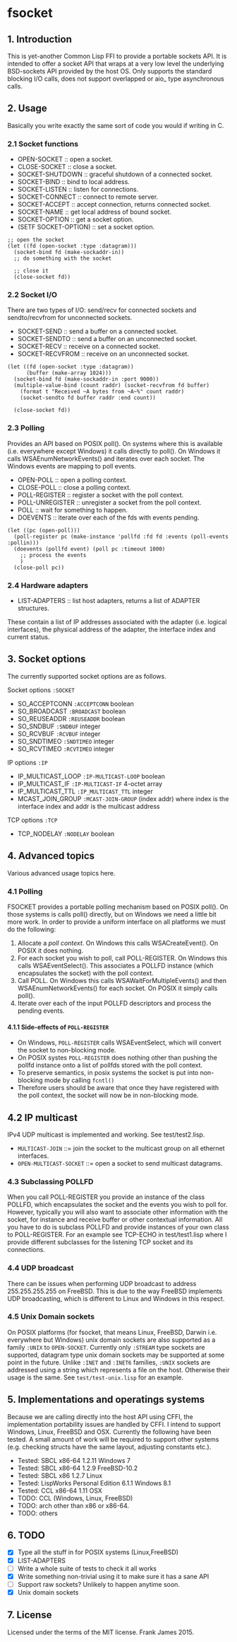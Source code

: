 # fsocket

## 1. Introduction
This is yet-another Common Lisp FFI to provide a portable sockets API. It is intended to offer a
socket API that wraps at a very low level the underlying BSD-sockets API provided by the host OS.
Only supports the standard blocking I/O calls, does not support overlapped or aio_ type asynchronous calls.

## 2. Usage
Basically you write exactly the same sort of code you would if writing in C.

### 2.1 Socket functions
* OPEN-SOCKET :: open a socket.
* CLOSE-SOCKET :: close a socket. 
* SOCKET-SHUTDOWN :: graceful shutdown of a connected socket. 
* SOCKET-BIND :: bind to local address.
* SOCKET-LISTEN :: listen for connections. 
* SOCKET-CONNECT :: connect to remote server.
* SOCKET-ACCEPT :: accept connection, returns connected socket.
* SOCKET-NAME :: get local address of bound socket.
* SOCKET-OPTION :: get a socket option.
* (SETF SOCKET-OPTION) :: set a socket option.

```
;; open the socket 
(let ((fd (open-socket :type :datagram)))
  (socket-bind fd (make-sockaddr-in))
  ;; do something with the socket 

  ;; close it
  (close-socket fd))
```

### 2.2 Socket I/O
There are two types of I/O: send/recv for connected sockets and sendto/recvfrom for unconnected sockets.

* SOCKET-SEND :: send a buffer on a connected socket. 
* SOCKET-SENDTO :: send a buffer on an unconnected socket.
* SOCKET-RECV :: receive on a connected socket.
* SOCKET-RECVFROM :: receive on an unconnected socket. 

```
(let ((fd (open-socket :type :datagram))
      (buffer (make-array 1024)))
  (socket-bind fd (make-sockaddr-in :port 9000))
  (multiple-value-bind (count raddr) (socket-recvfrom fd buffer)
    (format t "Received ~A bytes from ~A~%" count raddr)
    (socket-sendto fd buffer raddr :end count))
  
  (close-socket fd))
```

### 2.3 Polling
Provides an API based on POSIX poll(). On systems where this is available (i.e. everywhere except Windows)
it calls directly to poll(). On Windows it calls WSAEnumNetworkEvents() and iterates over each socket. The Windows
events are mapping to poll events.

* OPEN-POLL :: open a polling context.
* CLOSE-POLL :: close a polling context.
* POLL-REGISTER :: register a socket with the poll context.
* POLL-UNREGISTER :: unregister a socket from the poll context.
* POLL :: wait for something to happen.
* DOEVENTS :: iterate over each of the fds with events pending.

```
(let ((pc (open-poll)))
  (poll-register pc (make-instance 'pollfd :fd fd :events (poll-events :pollin)))
  (doevents (pollfd event) (poll pc :timeout 1000)
    ;; process the events
    )
  (close-poll pc))
```

### 2.4 Hardware adapters

* LIST-ADAPTERS :: list host adapters, returns a list of ADAPTER structures.

These contain a list of IP addresses associated with the adapter (i.e. logical interfaces), the
physical address of the adapter, the interface index and current status.

## 3. Socket options
The currently supported socket options are as follows.

Socket options `:SOCKET`
* SO_ACCEPTCONN `:ACCEPTCONN` boolean
* SO_BROADCAST `:BROADCAST` boolean
* SO_REUSEADDR `:REUSEADDR` boolean
* SO_SNDBUF `:SNDBUF` integer
* SO_RCVBUF `:RCVBUF` integer
* SO_SNDTIMEO `:SNDTIMEO` integer
* SO_RCVTIMEO `:RCVTIMEO` integer

IP options `:IP`
* IP_MULTICAST_LOOP `:IP-MULTICAST-LOOP` boolean
* IP_MULTICAST_IF `:IP-MULTICAST-IF` 4-octet array
* IP_MULTICAST_TTL `:IP_MULTICAST_TTL` integer
* MCAST_JOIN_GROUP `:MCAST-JOIN-GROUP` (index addr) where index is the interface index and addr is the multicast address

TCP options `:TCP`
* TCP_NODELAY `:NODELAY` boolean

## 4. Advanced topics
Various advanced usage topics here.

### 4.1 Polling 
FSOCKET provides a portable polling mechanism based on POSIX poll(). On those systems is calls poll() directly,
but on Windows we need a little bit more work. In order to provide a uniform interface on all platforms
we must do the following:

1. Allocate a *poll context*. On Windows this calls WSACreateEvent(). On POSIX it does nothing.
2. For each socket you wish to poll, call POLL-REGISTER. On Windows this calls WSAEventSelect(). This associates
a POLLFD instance (which encapsulates the socket) with the poll context.
3. Call POLL. On Windows this calls WSAWaitForMultipleEvents() and then WSAEnumNetworkEvents() for each socket.
On POSIX it simply calls poll().
4. Iterate over each of the input POLLFD descriptors and process the pending events.

#### 4.1.1 Side-effects of `POLL-REGISTER`
* On Windows, `POLL-REGISTER` calls WSAEventSelect, which will convert
the socket to non-blocking mode. 
* On POSIX systes `POLL-REGISTER` does nothing other than pushing the pollfd
instance onto a list of pollfds stored with the poll context.
* To preserve semantics, in posix systems the socket is put into non-blocking mode by calling `fcntl()` 
* Therefore users should be aware that once they have registered with the
poll context, the socket will now be in non-blocking mode.

## 4.2 IP multicast 
IPv4 UDP multicast is implemented and working. See test/test2.lisp.

* `MULTICAST-JOIN` ::= join the socket to the multicast group on all ethernet interfaces.
* `OPEN-MULTICAST-SOCKET` ::= open a socket to send multicast datagrams.

### 4.3 Subclassing POLLFD
When you call POLL-REGISTER you provide an instance of the class POLLFD, which encapsulates the socket
and the events you wish to poll for. However, typically you will also want to associate other information with
the socket, for instance and receive buffer or other contextual information. All you have to do is subclass
POLLFD and provide instances of your own class to POLL-REGISTER. For an example see TCP-ECHO in test/test1.lisp
where I provide different subclasses for the listening TCP socket and its connections. 

### 4.4 UDP broadcast
There can be issues when performing UDP broadcast to address 255.255.255.255 on FreeBSD.
This is due to the way FreeBSD implements UDP broadcasting, which is different to Linux and Windows in this respect. 

### 4.5 Unix Domain sockets 
On POSIX platforms (for fsocket, that means Linux, FreeBSD, Darwin i.e. everywhere but Windows) unix domain sockets
are also supported as a family `:UNIX` to `OPEN-SOCKET`. Currently only `:STREAM` type sockets are supported, datagram 
type unix domain sockets may be supported at some point in the future. 
Unlike `:INET` and `:INET6` families, `:UNIX` sockets are addressed using a string which represents a file
on the host. Otherwise their usage is the same. See `test/test-unix.lisp` for an example.

## 5. Implementations and operatings systems
Because we are calling directly into the host API using CFFI, the implementation portability issues
are handled by CFFI. I intend to support Windows, Linux, FreeBSD and OSX. Currently the following have been
tested. A small amount of work will be required to support other systems (e.g. checking structs have the same
layout, adjusting constants etc.). 

* Tested: SBCL x86-64 1.2.11 Windows 7
* Tested: SBCL x86-64 1.2.9 FreeBSD-10.2
* Tested: SBCL x86 1.2.7 Linux 
* Tested: LispWorks Personal Edition 6.1.1 Windows 8.1
* Tested: CCL x86-64 1.11 OSX
* TODO: CCL (Windows, Linux, FreeBSD)
* TODO: arch other than x86 or x86-64.
* TODO: others

## 6. TODO
- [x] Type all the stuff in for POSIX systems (Linux,FreeBSD)
- [x] LIST-ADAPTERS
- [ ] Write a whole suite of tests to check it all works
- [x] Write something non-trivial using it to make sure it has a sane API
- [ ] Support raw sockets? Unlikely to happen anytime soon.
- [x] Unix domain sockets

## 7. License
Licensed under the terms of the MIT license.
Frank James 2015.
